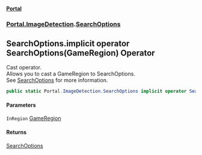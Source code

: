 #### [Portal](index.md 'index')
### [Portal.ImageDetection](Portal.ImageDetection.md 'Portal.ImageDetection').[SearchOptions](SearchOptions.md 'Portal.ImageDetection.SearchOptions')

## SearchOptions.implicit operator SearchOptions(GameRegion) Operator

Cast operator. <br/> Allows you to cast a GameRegion to SearchOptions. <br/> See [SearchOptions](SearchOptions.md 'Portal.ImageDetection.SearchOptions') for more information.

```csharp
public static Portal.ImageDetection.SearchOptions implicit operator SearchOptions(Portal.GameRegion InRegion);
```
#### Parameters

<a name='Portal.ImageDetection.SearchOptions.op_ImplicitPortal.ImageDetection.SearchOptions(Portal.GameRegion).InRegion'></a>

`InRegion` [GameRegion](GameRegion.md 'Portal.GameRegion')

#### Returns
[SearchOptions](SearchOptions.md 'Portal.ImageDetection.SearchOptions')